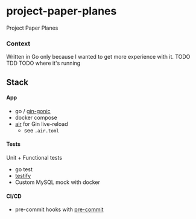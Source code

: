 # project-paper-planes
Project Paper Planes

### Context
Written in Go only because I wanted to get more experience with it.
TODO TDD
TODO where it's running

## Stack

#### App
- go / [gin-gonic](https://github.com/gin-gonic/gin)
- docker compose
- [air](https://github.com/cosmtrek/air) for Gin live-reload
  - see `.air.toml`

#### Tests
Unit + Functional tests
- go test
- [testify](https://github.com/stretchr/testify)
- Custom MySQL mock with docker

#### CI/CD
- pre-commit hooks with [pre-commit](https://pre-commit.com/)
